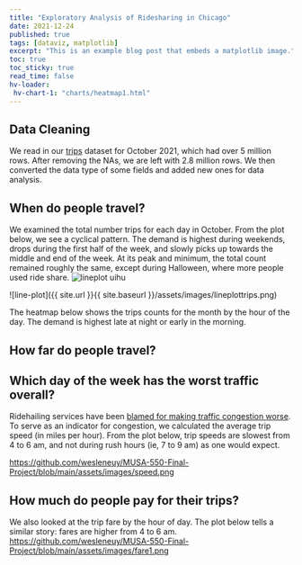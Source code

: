 ```yaml
---
title: "Exploratory Analysis of Ridesharing in Chicago"
date: 2021-12-24
published: true
tags: [dataviz, matplotlib]
excerpt: "This is an example blog post that embeds a matplotlib image."
toc: true
toc_sticky: true
read_time: false
hv-loader:
 hv-chart-1: "charts/heatmap1.html"
---
```



## Data Cleaning

We read in our [trips] dataset for October 2021, which had over 5 million rows. After removing the NAs, we are left with 2.8 million rows. We then converted the data type of some fields and added new ones for data analysis. 

[trips]: https://data.cityofchicago.org/Transportation/Transportation-Network-Providers-Trips/m6dm-c72p

## When do people travel?

We examined the total number trips for each day in October. From the plot below, we see a cyclical pattern. The demand is highest during weekends, drops during the first half of the week, and slowly picks up towards the middle and end of the week. At its peak and minimum, the total count remained roughly the same, except during Halloween, where more people used ride share. 
![lineplot](https://github.com/wesleneuy/MUSA-550-Final-Project/blob/main/charts/lineplottrips.png)
uihu

![line-plot]({{ site.url }}{{ site.baseurl }}/assets/images/lineplottrips.png)

The heatmap below shows the trips counts for the month by the hour of the day. The demand is highest late at night or early in the morning. 
<div id="hv-chart-1"></div>

## How far do people travel?

## Which day of the week has the worst traffic overall?
Ridehailing services have been [blamed for making traffic congestion worse]. To serve as an indicator for congestion, we calculated the average trip speed (in miles per hour). From the plot below, trip speeds are slowest from 4 to 6 am, and not during rush hours (ie, 7 to 9 am) as one would expect. 

https://github.com/wesleneuy/MUSA-550-Final-Project/blob/main/assets/images/speed.png

[blamed for making traffic congestion worse]: https://www.cmap.illinois.gov/documents/10180/844024/03.16_18_Whats+making+traffic+worse+in+Chicago+Signs+point+to+Uber+Lyft_CRAINS.pdf/143a4c91-bbae-04b3-2359-d03118159b7e

## How much do people pay for their trips?
We also looked at the trip fare by the hour of day. The plot below tells a similar story: fares are higher from 4 to 6 am. 
https://github.com/wesleneuy/MUSA-550-Final-Project/blob/main/assets/images/fare1.png
